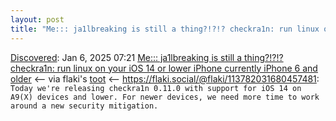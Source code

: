 ```yaml
---
layout: post
title: "Me::: ja1lbreaking is still a thing?!?!? checkra1n: run linux on your iOS 14 or lower iPhone currently iPhone 6 and older"
---
```

[Discovered](http://rolandtanglao.com/2020/07/29/p1-blogthis-checkvist-list-links-to-blog/): Jan 6, 2025 07:21 [Me::: ja1lbreaking is still a thing?!?!? checkra1n: run linux on your iOS 14 or lower iPhone currently iPhone 6 and older](https://checkra.in/news/) <-- via flaki's [toot](https://flaki.social/@flaki/113782031680457481) <-- https://flaki.social/@flaki/113782031680457481: `Today we're releasing checkra1n 0.11.0 with support for iOS 14 on A9(X) devices and lower. For newer devices, we need more time to work around a new security mitigation.`
